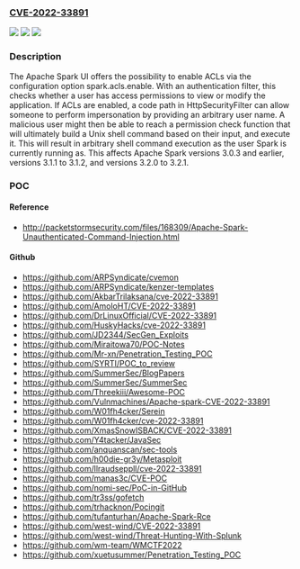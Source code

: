 ### [CVE-2022-33891](https://cve.mitre.org/cgi-bin/cvename.cgi?name=CVE-2022-33891)
![](https://img.shields.io/static/v1?label=Product&message=Apache%20Spark&color=blue)
![](https://img.shields.io/static/v1?label=Version&message=3.0.3%20and%20earlier%3C%3D%203.0.3%20&color=brighgreen)
![](https://img.shields.io/static/v1?label=Vulnerability&message=CWE-77%20Improper%20Neutralization%20of%20Special%20Elements%20used%20in%20a%20Command%20('Command%20Injection')&color=brighgreen)

### Description

The Apache Spark UI offers the possibility to enable ACLs via the configuration option spark.acls.enable. With an authentication filter, this checks whether a user has access permissions to view or modify the application. If ACLs are enabled, a code path in HttpSecurityFilter can allow someone to perform impersonation by providing an arbitrary user name. A malicious user might then be able to reach a permission check function that will ultimately build a Unix shell command based on their input, and execute it. This will result in arbitrary shell command execution as the user Spark is currently running as. This affects Apache Spark versions 3.0.3 and earlier, versions 3.1.1 to 3.1.2, and versions 3.2.0 to 3.2.1.

### POC

#### Reference
- http://packetstormsecurity.com/files/168309/Apache-Spark-Unauthenticated-Command-Injection.html

#### Github
- https://github.com/ARPSyndicate/cvemon
- https://github.com/ARPSyndicate/kenzer-templates
- https://github.com/AkbarTrilaksana/cve-2022-33891
- https://github.com/AmoloHT/CVE-2022-33891
- https://github.com/DrLinuxOfficial/CVE-2022-33891
- https://github.com/HuskyHacks/cve-2022-33891
- https://github.com/JD2344/SecGen_Exploits
- https://github.com/Miraitowa70/POC-Notes
- https://github.com/Mr-xn/Penetration_Testing_POC
- https://github.com/SYRTI/POC_to_review
- https://github.com/SummerSec/BlogPapers
- https://github.com/SummerSec/SummerSec
- https://github.com/Threekiii/Awesome-POC
- https://github.com/Vulnmachines/Apache-spark-CVE-2022-33891
- https://github.com/W01fh4cker/Serein
- https://github.com/W01fh4cker/cve-2022-33891
- https://github.com/XmasSnowISBACK/CVE-2022-33891
- https://github.com/Y4tacker/JavaSec
- https://github.com/anquanscan/sec-tools
- https://github.com/h00die-gr3y/Metasploit
- https://github.com/llraudseppll/cve-2022-33891
- https://github.com/manas3c/CVE-POC
- https://github.com/nomi-sec/PoC-in-GitHub
- https://github.com/tr3ss/gofetch
- https://github.com/trhacknon/Pocingit
- https://github.com/tufanturhan/Apache-Spark-Rce
- https://github.com/west-wind/CVE-2022-33891
- https://github.com/west-wind/Threat-Hunting-With-Splunk
- https://github.com/wm-team/WMCTF2022
- https://github.com/xuetusummer/Penetration_Testing_POC

